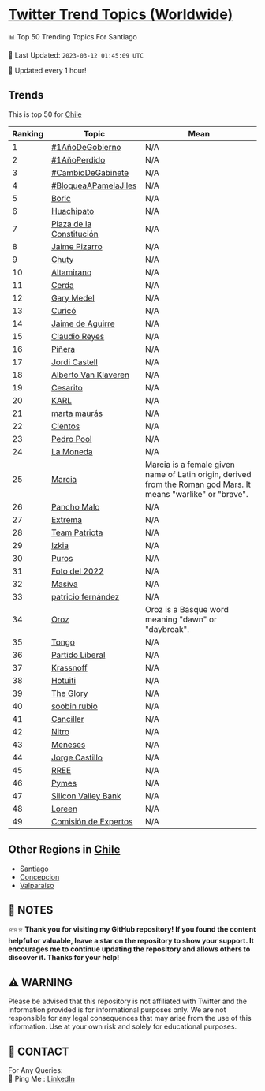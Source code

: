 [Twitter Trend Topics (Worldwide)](https://github.com/ErcinDedeoglu/Twitter-Trend-Topics)
==========


📊 Top 50 Trending Topics For Santiago

📆 Last Updated: `2023-03-12 01:45:09 UTC`

🔧 Updated every 1 hour!


## Trends

This is top 50 for [Chile](</Chile>)

| Ranking | Topic | Mean |
| ------- | ------------ | ------------ |
| 1 | [#1AñoDeGobierno](http://twitter.com/search?q=%231A%c3%b1oDeGobierno) | N/A |
| 2 | [#1AñoPerdido](http://twitter.com/search?q=%231A%c3%b1oPerdido) | N/A |
| 3 | [#CambioDeGabinete](http://twitter.com/search?q=%23CambioDeGabinete) | N/A |
| 4 | [#BloqueaAPamelaJiles](http://twitter.com/search?q=%23BloqueaAPamelaJiles) | N/A |
| 5 | [Boric](http://twitter.com/search?q=Boric) | N/A |
| 6 | [Huachipato](http://twitter.com/search?q=Huachipato) | N/A |
| 7 | [Plaza de la Constitución](http://twitter.com/search?q=Plaza+de+la+Constituci%c3%b3n) | N/A |
| 8 | [Jaime Pizarro](http://twitter.com/search?q=Jaime+Pizarro) | N/A |
| 9 | [Chuty](http://twitter.com/search?q=Chuty) | N/A |
| 10 | [Altamirano](http://twitter.com/search?q=Altamirano) | N/A |
| 11 | [Cerda](http://twitter.com/search?q=Cerda) | N/A |
| 12 | [Gary Medel](http://twitter.com/search?q=Gary+Medel) | N/A |
| 13 | [Curicó](http://twitter.com/search?q=Curic%c3%b3) | N/A |
| 14 | [Jaime de Aguirre](http://twitter.com/search?q=Jaime+de+Aguirre) | N/A |
| 15 | [Claudio Reyes](http://twitter.com/search?q=Claudio+Reyes) | N/A |
| 16 | [Piñera](http://twitter.com/search?q=Pi%c3%b1era) | N/A |
| 17 | [Jordi Castell](http://twitter.com/search?q=Jordi+Castell) | N/A |
| 18 | [Alberto Van Klaveren](http://twitter.com/search?q=Alberto+Van+Klaveren) | N/A |
| 19 | [Cesarito](http://twitter.com/search?q=Cesarito) | N/A |
| 20 | [KARL](http://twitter.com/search?q=KARL) | N/A |
| 21 | [marta maurás](http://twitter.com/search?q=marta+maur%c3%a1s) | N/A |
| 22 | [Cientos](http://twitter.com/search?q=Cientos) | N/A |
| 23 | [Pedro Pool](http://twitter.com/search?q=Pedro+Pool) | N/A |
| 24 | [La Moneda](http://twitter.com/search?q=La+Moneda) | N/A |
| 25 | [Marcia](http://twitter.com/search?q=Marcia) | Marcia is a female given name of Latin origin, derived from the Roman god Mars. It means "warlike" or "brave". |
| 26 | [Pancho Malo](http://twitter.com/search?q=Pancho+Malo) | N/A |
| 27 | [Extrema](http://twitter.com/search?q=Extrema) | N/A |
| 28 | [Team Patriota](http://twitter.com/search?q=Team+Patriota) | N/A |
| 29 | [Izkia](http://twitter.com/search?q=Izkia) | N/A |
| 30 | [Puros](http://twitter.com/search?q=Puros) | N/A |
| 31 | [Foto del 2022](http://twitter.com/search?q=Foto+del+2022) | N/A |
| 32 | [Masiva](http://twitter.com/search?q=Masiva) | N/A |
| 33 | [patricio fernández](http://twitter.com/search?q=patricio+fern%c3%a1ndez) | N/A |
| 34 | [Oroz](http://twitter.com/search?q=Oroz) | Oroz is a Basque word meaning "dawn" or "daybreak". |
| 35 | [Tongo](http://twitter.com/search?q=Tongo) | N/A |
| 36 | [Partido Liberal](http://twitter.com/search?q=Partido+Liberal) | N/A |
| 37 | [Krassnoff](http://twitter.com/search?q=Krassnoff) | N/A |
| 38 | [Hotuiti](http://twitter.com/search?q=Hotuiti) | N/A |
| 39 | [The Glory](http://twitter.com/search?q=The+Glory) | N/A |
| 40 | [soobin rubio](http://twitter.com/search?q=soobin+rubio) | N/A |
| 41 | [Canciller](http://twitter.com/search?q=Canciller) | N/A |
| 42 | [Nitro](http://twitter.com/search?q=Nitro) | N/A |
| 43 | [Meneses](http://twitter.com/search?q=Meneses) | N/A |
| 44 | [Jorge Castillo](http://twitter.com/search?q=Jorge+Castillo) | N/A |
| 45 | [RREE](http://twitter.com/search?q=RREE) | N/A |
| 46 | [Pymes](http://twitter.com/search?q=Pymes) | N/A |
| 47 | [Silicon Valley Bank](http://twitter.com/search?q=Silicon+Valley+Bank) | N/A |
| 48 | [Loreen](http://twitter.com/search?q=Loreen) | N/A |
| 49 | [Comisión de Expertos](http://twitter.com/search?q=Comisi%c3%b3n+de+Expertos) | N/A |



## Other Regions in [Chile](</Chile>)

* [Santiago](</Chile/Santiago.md>)
* [Concepcion](</Chile/Concepcion.md>)
* [Valparaiso](</Chile/Valparaiso.md>)



## 📝 NOTES

⭐⭐⭐ **Thank you for visiting my GitHub repository! If you found the content helpful or valuable, leave a star on the repository to show your support. It encourages me to continue updating the repository and allows others to discover it. Thanks for your help!**


## ⚠️ WARNING

Please be advised that this repository is not affiliated with Twitter and the information provided is for informational purposes only. We are not responsible for any legal consequences that may arise from the use of this information. Use at your own risk and solely for educational purposes.


## 📨 CONTACT

 For Any Queries:  
            🏓 Ping Me : [LinkedIn](https://www.linkedin.com/in/ercindedeoglu/)
